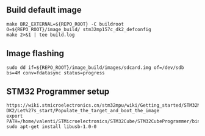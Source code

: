 ## Build default image
```shell
make BR2_EXTERNAL=${REPO_ROOT} -C buildroot O=${REPO_ROOT}/image_build/ stm32mp157c_dk2_defconfig
make 2>&1 | tee build.log
```

## Image flashing
```shell
sudo dd if=${REPO_ROOT}/image_build/images/sdcard.img of=/dev/sdb bs=4M conv=fdatasync status=progress
```

## STM32 Programmer setup
```shell
https://wiki.stmicroelectronics.cn/stm32mpu/wiki/Getting_started/STM32MP1_boards/STM32MP157x-DK2/Let%27s_start/Populate_the_target_and_boot_the_image
export PATH=/home/valenti/STMicroelectronics/STM32Cube/STM32CubeProgrammer/bin:$PATH
sudo apt-get install libusb-1.0-0

```